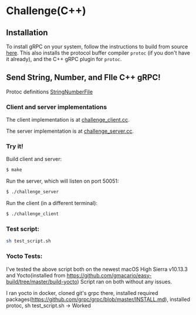 # Challenge(C++)

## Installation

To install gRPC on your system, follow the instructions to build from source
[here](../../INSTALL.md). This also installs the protocol buffer compiler
`protoc` (if you don't have it already), and the C++ gRPC plugin for `protoc`.

## Send String, Number, and FIle C++ gRPC!

Protoc definitions [StringNumberFile](challenge.proto)

### Client and server implementations

The client implementation is at [challenge_client.cc](challenge_client.cc).

The server implementation is at [challenge_server.cc](challenge_server.cc).

### Try it!
Build client and server:

```sh
$ make
```

Run the server, which will listen on port 50051:

```sh
$ ./challenge_server
```

Run the client (in a different terminal):

```sh
$ ./challenge_client
```

### Test script:
```sh
sh test_script.sh
```

### Yocto Tests:
I've tested the above script both on the newest macOS High Sierra v10.13.3
and Yocto(installed from https://github.com/gmacario/easy-build/tree/master/build-yocto)
Script ran on both without any issues.

I ran yocto in docker,
cloned git's grpc there,
installed required packages(https://github.com/grpc/grpc/blob/master/INSTALL.md),
installed protoc,
sh test_script.sh -> Worked


